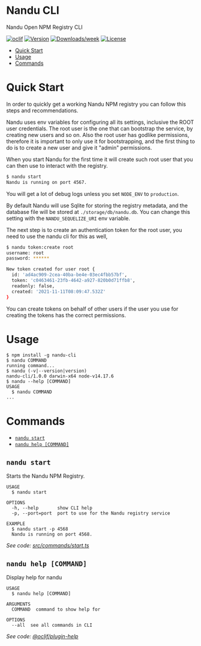 # Nandu CLI

Nandu Open NPM Registry CLI

[![oclif](https://img.shields.io/badge/cli-oclif-brightgreen.svg)](https://oclif.io)
[![Version](https://img.shields.io/npm/v/nandu-cli.svg)](https://npmjs.org/package/nandu-cli)
[![Downloads/week](https://img.shields.io/npm/dw/nandu-cli.svg)](https://npmjs.org/package/nandu-cli)
[![License](https://img.shields.io/npm/l/nandu-cli.svg)](https://github.com/taskforcesh/nandu-cli/blob/master/package.json)

<!-- toc -->

- [Quick Start](#quickstart)
- [Usage](#usage)
- [Commands](#commands)
<!-- tocstop -->

# Quick Start

In order to quickly get a working Nandu NPM registry you can follow this steps and recommendations.

Nandu uses env variables for configuring all its settings, inclusive the ROOT user credentials. The root
user is the one that can bootstrap the service, by creating new users and so on. Also the root user
has godlike permissions, therefore it is important to only use it for bootstrapping, and the first thing to
do is to create a new user and give it "admin" permissions.

When you start Nandu for the first time it will create such root user that you can then use to interact with the
registry. 

```bash
$ nandu start
Nandu is running on port 4567.
```

You will get a lot of debug logs unless you set ```NODE_ENV``` to ```production```.

By default Nandu will use Sqlite for storing the registry metadata, and the database file will be
stored at ```./storage/db/nandu.db```. You can change this setting with the ```NANDU_SEQUELIZE_URI``` env
variable.

The next step is to create an authentication token for the root user, you need to use the nandu cli for this as well,

```bash
$ nandu token:create root
username: root
password: ******

New token created for user root {
  id: 'ad4ac909-2cea-40ba-be4e-03ec4fbb57bf',
  token: 'c0463461-23fb-4642-a927-820b0d71ffb8',
  readonly: false,
  created: '2021-11-11T08:09:47.532Z'
}
```

You can create tokens on behalf of other users if the user you use for creating the tokens has the correct permissions.





# Usage

<!-- usage -->

```sh-session
$ npm install -g nandu-cli
$ nandu COMMAND
running command...
$ nandu (-v|--version|version)
nandu-cli/1.0.0 darwin-x64 node-v14.17.6
$ nandu --help [COMMAND]
USAGE
  $ nandu COMMAND
...
```

<!-- usagestop -->

# Commands

<!-- commands -->

- [`nandu start`](#nandu-start)
- [`nandu help [COMMAND]`](#nandu-help-command)

## `nandu start`

Starts the Nandu NPM Registry.

```
USAGE
  $ nandu start

OPTIONS
  -h, --help       show CLI help
  -p, --port=port  port to use for the Nandu registry service

EXAMPLE
  $ nandu start -p 4568
  Nandu is running on port 4568.
```

_See code: [src/commands/start.ts](https://github.com/taskforcesh/nandu-cli/blob/v1.0.0/src/commands/start.ts)_

## `nandu help [COMMAND]`

Display help for nandu

```
USAGE
  $ nandu help [COMMAND]

ARGUMENTS
  COMMAND  command to show help for

OPTIONS
  --all  see all commands in CLI
```

_See code: [@oclif/plugin-help](https://github.com/oclif/plugin-help/blob/v3.2.4/src/commands/help.ts)_

<!-- commandsstop -->
